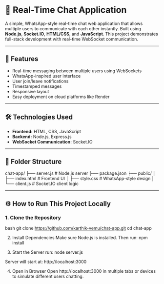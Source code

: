 # 💬 Real-Time Chat Application

A simple, WhatsApp-style real-time chat web application that allows multiple users to communicate with each other instantly. Built using **Node.js**, **Socket.IO**, **HTML/CSS**, and **JavaScript**. This project demonstrates full-stack development with real-time WebSocket communication.

---

## 🚀 Features

- Real-time messaging between multiple users using WebSockets
- WhatsApp-inspired user interface
- User join/leave notifications
- Timestamped messages
- Responsive layout
- Easy deployment on cloud platforms like Render

---

## 🛠️ Technologies Used

- **Frontend:** HTML, CSS, JavaScript
- **Backend:** Node.js, Express.js
- **WebSocket Communication:** Socket.IO

---

## 📁 Folder Structure

chat-app/
├── server.js # Node.js server
├── package.json
├── public/
│ ├── index.html # Frontend UI
│ ├── style.css # WhatsApp-style design
│ └── client.js # Socket.IO client logic



---

## ⚙️ How to Run This Project Locally

### 1. Clone the Repository

bash
git clone https://github.com/karthik-vemu/chat-app.git
cd chat-app 

2. Install Dependencies
Make sure Node.js is installed. Then run:
npm install

3. Start the Server
run:
node server.js

Server will start at:
http://localhost:3000

4. Open in Browser
Open http://localhost:3000 in multiple tabs or devices to simulate different users chatting.
